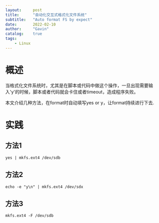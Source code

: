 ```yaml
---
layout:     post
title:      "自动化交互式格式化文件系统"
subtitle:   "Auto format FS by expect"
date:       2022-02-10
author:     "Gavin"
catalog:    true
tags:
    - Linux
---
```


#  概述

当格式化文件系统时，尤其是在脚本或代码中做这个操作，一旦出现需要输入'y'的时候，脚本或者代码就会卡住或者timeout，造成程序失败。

本文介绍几种方法，在format时自动填写yes or y，让format持续进行下去.



# 实践


## 方法1

```yes | mkfs.ext4 /dev/sdb```


## 方法2

```echo -e "y\n" | mkfs.ext4 /dev/sdx```

## 方法3

```mkfs.ext4 -F /dev/sdb```


